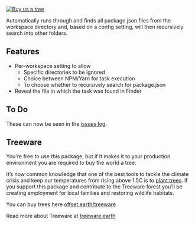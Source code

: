 [![Buy us a tree](https://img.shields.io/badge/Treeware-%F0%9F%8C%B3-lightgreen?style=for-the-badge)](https://offset.earth/treeware?gift-trees)

Automatically runs through and finds all package.json files from the workspace directory and, based on a config setting, will then recursively search into other folders.

## Features

- Per-workspace setting to allow
  - Specific directories to be ignored
  - Choice between NPM/Yarn for task execution
  - To choose whether to recursively search for package.json
- Reveal the file in which the task was found in Finder

## To Do

These can now be seen in the [issues log](https://github.com/little-green-man/nova-taskfinder/issues).

## Treeware

You're free to use this package, but if it makes it to your production environment you are required to buy the world a tree.

It’s now common knowledge that one of the best tools to tackle the climate crisis and keep our temperatures from rising above 1.5C is to <a href="https://www.bbc.co.uk/news/science-environment-48870920">plant trees</a>. If you support this package and contribute to the Treeware forest you’ll be creating employment for local families and restoring wildlife habitats.

You can buy trees here [offset.earth/treeware](https://offset.earth/treeware?gift-trees)

Read more about Treeware at [treeware.earth](http://treeware.earth)
